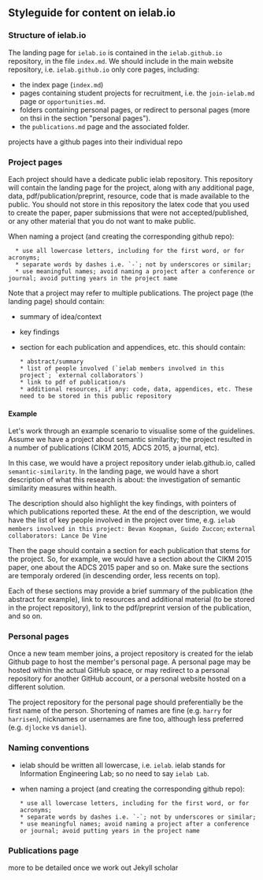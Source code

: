 ## Styleguide for content on ielab.io

### Structure of ielab.io

The landing page for `ielab.io` is contained in the `ielab.github.io` repository, in the file `index.md`.
We should include in the main website repository, i.e. `ielab.github.io` only core pages, including:

  * the index page (`index.md`)
  * pages containing student projects for recruitment, i.e. the `join-ielab.md` page or `opportunities.md`.
  * folders containing personal pages, or redirect to personal pages (more on thsi in the section "personal pages").
  * the `publications.md` page and the associated folder.

projects have a github pages into their individual repo

### Project pages

Each project should have a dedicate public ielab repository. 
This repository will contain the landing page for the project, along with any additional page, data, pdf/publication/preprint, resource, code that is made available to the public. 
You should not store in this repository the latex code that you used to create the paper, paper submissions that were not accepted/published, or any other material that you do not want to make public.

When naming a project (and creating the corresponding github repo):

      * use all lowercase letters, including for the first word, or for acronyms;
      * separate words by dashes i.e. `-`; not by underscores or similar;
      * use meaningful names; avoid naming a project after a conference or journal; avoid putting years in the project name

Note that a project may refer to multiple publications. The project page (the landing page) should contain:

* summary of idea/context
* key findings
* section for each publication and appendices, etc. this should contain:

      * abstract/summary
      * list of people involved (`ielab members involved in this project`; `external collaborators`)
      * link to pdf of publication/s
      * additional resources, if any: code, data, appendices, etc. These need to be stored in this public repository


#### Example

Let's work through an example scenario to visualise some of the guidelines. Assume we have a project about semantic similarity; the project resulted in a number of publications (CIKM 2015, ADCS 2015, a journal, etc). 

In this case, we would have a project repository under ielab.github.io, called `semantic-similarity`. In the landing page, we would have a short description of what this research is about: the investigation of semantic similarity measures within health.

The description should also highlight the key findings, with pointers of which publications reported these.
At the end of the description, we would have the list of key people involved in the project over time, e.g. `ielab members involved in this project: Bevan Koopman, Guido Zuccon`; `external collaborators: Lance De Vine`

Then the page should contain a section for each publication that stems for the project. So, for example, we would have a section about the CIKM 2015 paper, one about the ADCS 2015 paper and so on. Make sure the sections are temporaly ordered (in descending order, less recents on top).

Each of these sections may provide a brief summary of the publication (the abstract for example), link to resources and additional material (to be stored in the project repository), link to the pdf/preprint version of the publication, and so on.

### Personal pages

Once a new team member joins, a project repository is created for the ielab Github page to host the member's personal page. A personal page may be hosted within the actual GitHub space, or may redirect to a personal repository for another GitHub account, or a personal website hosted on a different solution. 

The project repository for the personal page should preferentially be the first name of the person. Shortening of names are fine (e.g. `harry` for `harrisen`), nicknames or usernames are fine too, although less preferred (e.g. `djlocke` vs `daniel`).

### Naming conventions

* ielab should be written all lowercase, i.e. `ielab`. ielab stands for Information Engineering Lab; so no need to say `ielab Lab`.
* when naming a project (and creating the corresponding github repo):
      
      * use all lowercase letters, including for the first word, or for acronyms;
      * separate words by dashes i.e. `-`; not by underscores or similar;
      * use meaningful names; avoid naming a project after a conference or journal; avoid putting years in the project name
      

### Publications page

more to be detailed once we work out Jekyll scholar
